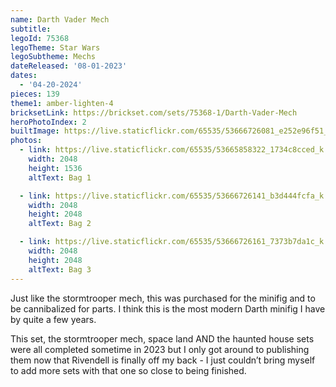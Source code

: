 ```yaml
---
name: Darth Vader Mech
subtitle: 
legoId: 75368
legoTheme: Star Wars
legoSubtheme: Mechs
dateReleased: '08-01-2023'
dates:
  - '04-20-2024'
pieces: 139
theme1: amber-lighten-4
bricksetLink: https://brickset.com/sets/75368-1/Darth-Vader-Mech
heroPhotoIndex: 2
builtImage: https://live.staticflickr.com/65535/53666726081_e252e96f51_k.jpg
photos:
  - link: https://live.staticflickr.com/65535/53665858322_1734c8cced_k.jpg
    width: 2048
    height: 1536
    altText: Bag 1

  - link: https://live.staticflickr.com/65535/53666726141_b3d444fcfa_k.jpg
    width: 2048
    height: 2048
    altText: Bag 2

  - link: https://live.staticflickr.com/65535/53666726161_7373b7da1c_k.jpg
    width: 2048
    height: 2048
    altText: Bag 3
---
```


Just like the stormtrooper mech, this was purchased for the minifig and to be cannibalized for parts.
I think this is the most modern Darth minifig I have by quite a few years.

This set, the stormtrooper mech, space land AND the haunted house sets were all completed sometime in 2023
but I only got around to publishing them now that Rivendell is finally off my back -
I just couldn’t bring myself to add more sets with that one so close to being finished.
